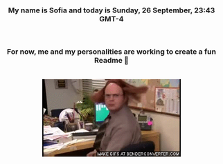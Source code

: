 


<div align="center">
<h3 >My name is Sofia and today is Sunday, 26 September, 23:43 GMT-4</h3><br>
<h3 >For now, me and my personalities are working to create a fun Readme 👋
</h3><br>
<img src='img/dwight.gif' alt='working...'/>
</div>
